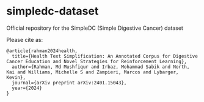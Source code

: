 # simpledc-dataset
Official repository for the SimpleDC (Simple Digestive Cancer) dataset

Please cite as:

    @article{rahman2024health,
      title={Health Text Simplification: An Annotated Corpus for Digestive Cancer Education and Novel Strategies for Reinforcement Learning},
      author={Rahman, Md Mushfiqur and Irbaz, Mohammad Sabik and North, Kai and Williams, Michelle S and Zampieri, Marcos and Lybarger, Kevin},
      journal={arXiv preprint arXiv:2401.15043},
      year={2024}
    }
